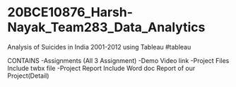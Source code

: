 # 20BCE10876_Harsh-Nayak_Team283_Data_Analytics
Analysis of Suicides in India 2001-2012 using Tableau  #tableau  

CONTAINS 
-Assignments (All 3 Assignment)
-Demo Video link
-Project Files Include twbx file 
-Project Report Include Word doc Report of our Project(Detail)
